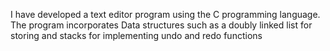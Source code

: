 I have developed a text editor program using the C programming language. The program incorporates Data structures such as a doubly linked list for storing and stacks for implementing undo and redo functions
